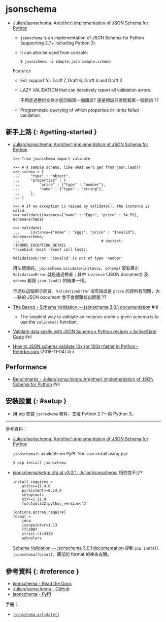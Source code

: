 # jsonschema

  - [Julian/jsonschema: An\(other\) implementation of JSON Schema for Python](https://github.com/Julian/jsonschema)

      - `jsonschema` is an implementation of JSON Schema for Python (supporting 2.7+ including Python 3).

      - It can also be used from console:

            $ jsonschema -i sample.json sample.schema

    Features

      - Full support for Draft 7, Draft 6, Draft 4 and Draft 3

      - LAZY VALIDATION that can iteratively report all validation errors.

        不用走過整份文件才能回報第一個錯誤? 還是預設只會回報第一個錯誤 ??

      - Programmatic querying of which properties or items failed validation.

## 新手上路 {: #getting-started }

  - [Julian/jsonschema: An\(other\) implementation of JSON Schema for Python](https://github.com/Julian/jsonschema)

        >>> from jsonschema import validate

        >>> # A sample schema, like what we'd get from json.load()
        >>> schema = {
        ...     "type" : "object",
        ...     "properties" : {
        ...         "price" : {"type" : "number"},
        ...         "name" : {"type" : "string"},
        ...     },
        ... }

        >>> # If no exception is raised by validate(), the instance is valid.
        >>> validate(instance={"name" : "Eggs", "price" : 34.99}, schema=schema)

        >>> validate(
        ...     instance={"name" : "Eggs", "price" : "Invalid"}, schema=schema,
        ... )                                   # doctest: +IGNORE_EXCEPTION_DETAIL
        Traceback (most recent call last):
            ...
        ValidationError: 'Invalid' is not of type 'number'

    用法很單純，`jsonschema.validate(instance, schema)` 沒有丟出 `ValidationError` 就是通過檢查；其中 `instance` (JSON document) 及 `schema` 都跟 `json.load()` 的結果一樣。

    不過以這個例子而言，`ValidationError` 沒有指出是 `price` 的資料有問題，大一點的 JSON document 會不會很難找出問題 ??

  - [The Basics - Schema Validation — jsonschema 3\.0\.1 documentation](https://python-jsonschema.readthedocs.io/en/stable/validate/#the-basics) #ril

      - The simplest way to validate an instance under a given schema is to use the `validate()` function.

  - [Validate data easily with JSON Schema « Python recipes « ActiveState Code](http://code.activestate.com/recipes/579135-validate-data-easily-with-json-schema/) #ril
  - [How to JSON schema validate 10x \(or 100x\) faster in Python \- Peterbe\.com](https://www.peterbe.com/plog/jsonschema-validate-10x-faster-in-python) (2018-11-04) #ril

## Performance

  - [Benchmarks - Julian/jsonschema: An\(other\) implementation of JSON Schema for Python](https://github.com/Julian/jsonschema#benchmarks) #ril

## 安裝設置 {: #setup }

  - 用 pip 安裝 `jsonschema` 套件，支援 Python 2.7+ 與 Python 3。

---

參考資料：

  - [Julian/jsonschema: An\(other\) implementation of JSON Schema for Python](https://github.com/Julian/jsonschema#installation)

    `jsonschema` is available on PyPI. You can install using pip:

        $ pip install jsonschema

  - [jsonschema/setup\.cfg at v3\.0\.1 · Julian/jsonschema](https://github.com/Julian/jsonschema/blob/v3.0.1/setup.cfg#L26) 相依性不少?

        install_requires =
            attrs>=17.4.0
            pyrsistent>=0.14.0
            setuptools
            six>=1.11.0
            functools32;python_version<'3'

        [options.extras_require]
        format =
            idna
            jsonpointer>1.13
            rfc3987
            strict-rfc3339
            webcolors

    [Schema Validation — jsonschema 3\.0\.1 documentation](https://python-jsonschema.readthedocs.io/en/stable/validate/#jsonschema.FormatError) 提到 `pip install jsonschema[format]`，跟部份 format 的檢查有關。

## 參考資料 {: #reference }

  - [jsonschema - Read the Docs](https://python-jsonschema.readthedocs.io/)
  - [Julian/jsonschema - GitHub](https://github.com/Julian/jsonschema)
  - [jsonschema - PyPI](https://pypi.org/project/jsonschema/)

手冊：

  - [`jsonschema.validate()`](https://python-jsonschema.readthedocs.io/en/stable/validate/#jsonschema.validate)
